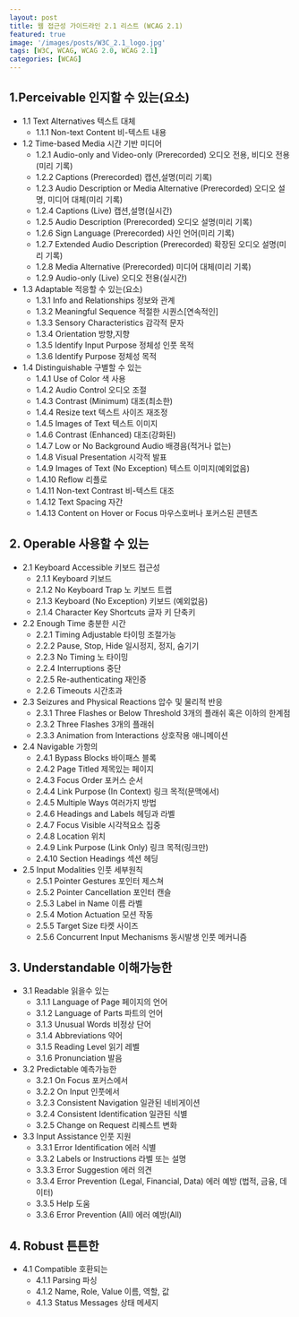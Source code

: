 ```yaml
---
layout: post
title: 웹 접근성 가이드라인 2.1 리스트 (WCAG 2.1)
featured: true
image: '/images/posts/W3C_2.1_logo.jpg'
tags: [W3C, WCAG, WCAG 2.0, WCAG 2.1]
categories: [WCAG]
---
```


## 1.Perceivable 인지할 수 있는(요소)
- 1.1 Text Alternatives 텍스트 대체
	- 1.1.1 Non-text Content 비-텍스트 내용
- 1.2 Time-based Media 시간 기반 미디어
	- 1.2.1 Audio-only and Video-only (Prerecorded) 오디오 전용, 비디오 전용(미리 기록)
	- 1.2.2 Captions (Prerecorded) 캡션,설명(미리 기록)
	- 1.2.3 Audio Description or Media Alternative (Prerecorded) 오디오 설명, 미디어 대체(미리 기록)
	- 1.2.4 Captions (Live) 캡션,설명(실시간)
	- 1.2.5 Audio Description (Prerecorded) 오디오 설명(미리 기록)
	- 1.2.6 Sign Language (Prerecorded) 사인 언어(미리 기록)
	- 1.2.7 Extended Audio Description (Prerecorded) 확장된 오디오 설명(미리 기록)
	- 1.2.8 Media Alternative (Prerecorded) 미디어 대체(미리 기록)
	- 1.2.9 Audio-only (Live) 오디오 전용(실시간)
- 1.3 Adaptable 적응할 수 있는(요소)
	- 1.3.1 Info and Relationships 정보와 관계
	- 1.3.2 Meaningful Sequence 적절한 시퀀스[연속적인]
	- 1.3.3 Sensory Characteristics 감각적 문자
	- 1.3.4 Orientation 방향,지향
	- 1.3.5 Identify Input Purpose 정체성 인풋 목적
	- 1.3.6 Identify Purpose 정체성 목적
- 1.4 Distinguishable 구별할 수 있는
	- 1.4.1 Use of Color 색 사용
	- 1.4.2 Audio Control 오디오 조절
	- 1.4.3 Contrast (Minimum) 대조(최소한)
	- 1.4.4 Resize text 텍스트 사이즈 재조정
	- 1.4.5 Images of Text 텍스트 이미지
	- 1.4.6 Contrast (Enhanced) 대조(강화된)
	- 1.4.7 Low or No Background Audio 배경음(적거나 없는)
	- 1.4.8 Visual Presentation 시각적 발표
	- 1.4.9 Images of Text (No Exception) 텍스트 이미지(예외없음)
	- 1.4.10 Reflow 리플로
	- 1.4.11 Non-text Contrast 비-텍스트 대조
	- 1.4.12 Text Spacing 자간
	- 1.4.13 Content on Hover or Focus 마우스호버나 포커스된 콘텐츠

## 2. Operable 사용할 수 있는
- 2.1 Keyboard Accessible 키보드 접근성
	- 2.1.1 Keyboard 키보드
	- 2.1.2 No Keyboard Trap 노 키보드 트랩
	- 2.1.3 Keyboard (No Exception) 키보드 (예외없음)
	- 2.1.4 Character Key Shortcuts 글자 키 단축키
- 2.2 Enough Time 충분한 시간
	- 2.2.1 Timing Adjustable 타이밍 조절가능
	- 2.2.2 Pause, Stop, Hide 일시정지, 정지, 숨기기
	- 2.2.3 No Timing 노 타이밍
	- 2.2.4 Interruptions 중단
	- 2.2.5 Re-authenticating 재인증
	- 2.2.6 Timeouts 시간초과
- 2.3 Seizures and Physical Reactions 압수 및 물리적 반응
	- 2.3.1 Three Flashes or Below Threshold 3개의 플래쉬 혹은 이하의 한계점
	- 2.3.2 Three Flashes 3개의 플래쉬
	- 2.3.3 Animation from Interactions 상호작용 애니메이션
- 2.4 Navigable 가항의
	- 2.4.1 Bypass Blocks 바이패스 블록
	- 2.4.2 Page Titled 제목있는 페이지
	- 2.4.3 Focus Order 포커스 순서
	- 2.4.4 Link Purpose (In Context) 링크 목적(문맥에서)
	- 2.4.5 Multiple Ways 여러가지 방법
	- 2.4.6 Headings and Labels 헤딩과 라벨
	- 2.4.7 Focus Visible 시각적요소 집중
	- 2.4.8 Location 위치
	- 2.4.9 Link Purpose (Link Only) 링크 목적(링크만)
	- 2.4.10 Section Headings 섹션 헤딩
- 2.5 Input Modalities 인풋 세부원칙
	- 2.5.1 Pointer Gestures 포인터 제스쳐
	- 2.5.2 Pointer Cancellation 포인터 캔슬
	- 2.5.3 Label in Name 이름 라벨
	- 2.5.4 Motion Actuation 모션 작동
	- 2.5.5 Target Size 타켓 사이즈
	- 2.5.6 Concurrent Input Mechanisms 동시발생 인풋 메커니즘

## 3. Understandable 이해가능한
- 3.1 Readable 읽을수 있는
	- 3.1.1 Language of Page 페이지의 언어
	- 3.1.2 Language of Parts 파트의 언어
	- 3.1.3 Unusual Words 비정상 단어
	- 3.1.4 Abbreviations 약어
	- 3.1.5 Reading Level 읽기 레벨
	- 3.1.6 Pronunciation 발음
- 3.2 Predictable 예측가능한
	- 3.2.1 On Focus 포커스에서
	- 3.2.2 On Input 인풋에서
	- 3.2.3 Consistent Navigation 일관된 네비게이션
	- 3.2.4 Consistent Identification 일관된 식별
	- 3.2.5 Change on Request 리퀘스트 변화
- 3.3 Input Assistance 인풋 지원
	- 3.3.1 Error Identification 에러 식별
	- 3.3.2 Labels or Instructions 라벨 또는 설명
	- 3.3.3 Error Suggestion 에러 의견
	- 3.3.4 Error Prevention (Legal, Financial, Data) 에러 예방 (법적, 금융, 데이터)
	- 3.3.5 Help 도움
	- 3.3.6 Error Prevention (All) 에러 예방(All)

## 4. Robust 튼튼한
- 4.1 Compatible 호환되는
	- 4.1.1 Parsing 파싱
	- 4.1.2 Name, Role, Value 이름, 역할, 값
	- 4.1.3 Status Messages 상태 메세지
